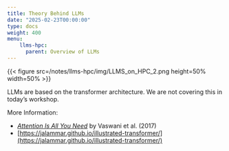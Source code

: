 ```yaml
---
title: Theory Behind LLMs
date: "2025-02-23T00:00:00"
type: docs 
weight: 400
menu: 
    llms-hpc:
      parent: Overview of LLMs
---
```


{{< figure src=/notes/llms-hpc/img/LLMS_on_HPC_2.png height=50% width=50% >}}

LLMs are based on the transformer architecture.
We are not covering this in today’s workshop.

More Information:
  * _[Attention Is All You Need](https://arxiv.org/abs/1706.03762)_ by Vaswani et al. (2017)
  * [https://jalammar.github.io/illustrated-transformer/](https://jalammar.github.io/illustrated-transformer/)


